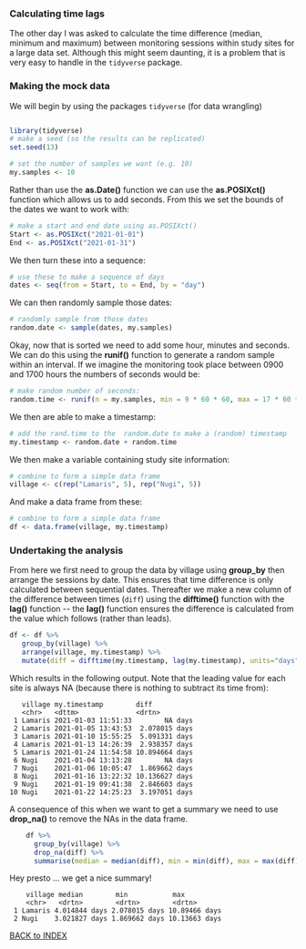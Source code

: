 ### Calculating time lags

The other day I was asked to calculate the time difference (median, minimum and maximum) between monitoring sessions within study sites for a large data set. Although this might seem daunting, it is a problem that is very easy to handle in the `tidyverse` package.
 
### Making the mock data

We will begin by using the packages `tidyverse` (for data wrangling)
```r

library(tidyverse)
# make a seed (so the results can be replicated)
set.seed(13)

# set the number of samples we want (e.g. 10)
my.samples <- 10
```

Rather than use the **as.Date()** function we can use the **as.POSIXct()** function which allows us to add seconds. From this we set the bounds of the dates we want to work with:

```r
# make a start and end date using as.POSIXct()
Start <- as.POSIXct("2021-01-01")
End <- as.POSIXct("2021-01-31")
```

We then turn these into a sequence:

```r
# use these to make a sequence of days
dates <- seq(from = Start, to = End, by = "day")
```

We can then randomly sample those dates:

```r
# randomly sample from those dates
random.date <- sample(dates, my.samples)
```

Okay, now that is sorted we need to add some hour, minutes and seconds. We can do this using the **runif()** function to generate a random sample within an interval. 
If we imagine the monitoring took place between 0900 and 1700 hours the numbers of seconds would be:

```r
# make random number of seconds:
random.time <- runif(n = my.samples, min = 9 * 60 * 60, max = 17 * 60 * 60)
```   


We then are able to make a timestamp:

```r
# add the rand.time to the  random.date to make a (random) timestamp
my.timestamp <- random.date + random.time
```
We then make a variable containing study site information:

```r
# combine to form a simple data frame
village <- c(rep("Lamaris", 5), rep("Nugi", 5))
```
And make a data frame from these:

```r
# combine to form a simple data frame
df <- data.frame(village, my.timestamp)
```

### Undertaking the analysis

From here we first need to group the data by village using **group_by** then arrange the sessions by date. This ensures that time difference is only calculated between sequential dates. Thereafter we make a new column of the difference between times (`diff`) using the **difftime()** function with the **lag()** function  -- the **lag()** function ensures the difference is calculated from the value which follows (rather than leads).
```r
df <- df %>%
   group_by(village) %>%
   arrange(village, my.timestamp) %>%
   mutate(diff = difftime(my.timestamp, lag(my.timestamp), units="days"))
```      
Which results in the following output. Note that the leading value for each site is always NA (because there is nothing to subtract its time from):

       village my.timestamp        diff          
       <chr>   <dttm>              <drtn>        
     1 Lamaris 2021-01-03 11:51:33        NA days
     2 Lamaris 2021-01-05 13:43:53  2.078015 days
     3 Lamaris 2021-01-10 15:55:25  5.091331 days
     4 Lamaris 2021-01-13 14:26:39  2.938357 days
     5 Lamaris 2021-01-24 11:54:58 10.894664 days
     6 Nugi    2021-01-04 13:13:28        NA days
     7 Nugi    2021-01-06 10:05:47  1.869662 days
     8 Nugi    2021-01-16 13:22:32 10.136627 days
     9 Nugi    2021-01-19 09:41:38  2.846603 days
    10 Nugi    2021-01-22 14:25:23  3.197051 days

A consequence of this when we want to get a summary we need to use **drop_na()** to remove the NAs in the data frame.

```r
    df %>%
      group_by(village) %>%
      drop_na(diff) %>%
      summarise(median = median(diff), min = min(diff), max = max(diff))
```

Hey presto ... we get a nice summary!
    
        village median        min           max          
        <chr>   <drtn>        <drtn>        <drtn>       
     1 Lamaris 4.014844 days 2.078015 days 10.89466 days
     2 Nugi    3.021827 days 1.869662 days 10.13663 days
     
[BACK to INDEX](index.md)
